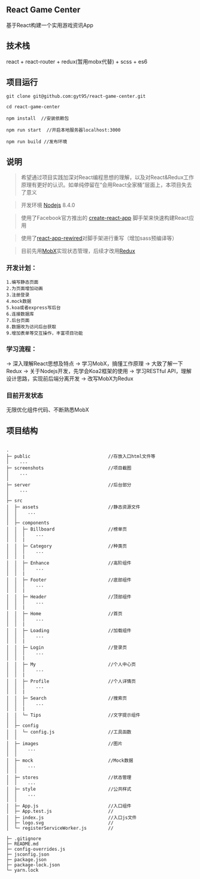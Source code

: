 ## React Game Center
基于React构建一个实用游戏资讯App

## 技术栈
react + react-router + redux(暂用mobx代替) + scss + es6

## 项目运行
```
git clone git@github.com:gyt95/react-game-center.git

cd react-game-center

npm install  //安装依赖包

npm run start  //开启本地服务器localhost:3000

npm run build //发布环境
```

## 说明
> 希望通过项目实践加深对React编程思想的理解，以及对React&Redux工作原理有更好的认识。如单纯停留在“会用React全家桶”层面上，本项目失去了意义

> 开发环境 [Nodejs](https://nodejs.org/zh-cn/) 8.4.0

> 使用了Facebook官方推出的 [create-react-app](https://github.com/facebookincubator/create-react-app) 脚手架来快速构建React应用

> 使用了[react-app-rewired](https://github.com/timarney/react-app-rewired)对脚手架进行重写（增加sass预编译等）

> 目前先用[MobX](https://github.com/mobxjs/mobx)实现状态管理，后续才改用[Redux](https://github.com/reactjs/redux)

### 开发计划：
```
1.编写静态页面  
2.为页面增加动画  
3.注册登录  
4.mock数据  
5.koa或者express写后台  
6.连接数据库  
7.后台页面  
8.数据改为访问后台获取
9.增加表单等交互操作，丰富项目功能
```

### 学习流程：

-> 深入理解React思想及特点
-> 学习MobX，搞懂工作原理
-> 大致了解一下Redux
-> 关于Nodejs开发，先学会Koa2框架的使用
-> 学习RESTful API，理解设计思路，实现前后端分离开发
-> 改写MobX为Redux

### 目前开发状态

无限优化组件代码、不断熟悉MobX

## 项目结构

```

.
├─ public                             //存放入口html文件等
│    ...
├─ screenshots                        //项目截图
│    ...
│
├─ server                             //后台部分
│    ...
│
├─ src
│  ├─ assets                          //静态资源文件
│  │    ...
│  │
│  ├─ components
│  │  ├─ Billboard                    //榜单页
│  │  │    ...
│  │  |
│  │  ├─ Category                     //种类页
│  │  │    ...
│  │  |
│  │  ├─ Enhance                      //高阶组件
│  │  │    ...
│  │  |
│  │  ├─ Footer                       //底部组件
│  │  │    ...
│  │  |
│  │  ├─ Header                       //顶部组件
│  │  │    ...
│  │  |
│  │  ├─ Home                         //首页
│  │  │    ...
│  │  |
│  │  ├─ Loading                      //加载组件
│  │  │    ...
│  │  |
│  │  ├─ Login                        //登录页
│  │  │    ...
│  │  |
│  │  ├─ My                           //个人中心页
│  │  │    ...
│  │  |
│  │  ├─ Profile                      //个人详情页
│  │  │    ...
│  │  |
│  │  ├─ Search                       //搜索页
│  │  │    ...
│  │  |
│  │  └─ Tips                         //文字提示组件
│  │
│  ├─ config
│  │  └─ config.js                    //工具函数
│  │
│  ├─ images                          //图片
│  │    ...
│  │
│  ├─ mock                            //Mock数据
│  │    ...
│  │
│  ├─ stores                          //状态管理
│  │    ...
│  ├─ style                           //公共样式
│  │    ...
│  │
│  ├─ App.js                          //入口组件
│  ├─ App.test.js                     //
│  ├─ index.js                        //入口js文件
│  ├─ logo.svg                        //
│  └─ registerServiceWorker.js        //

├─ .gitignore
├─ README.md
├─ config-overrides.js
├─ jsconfig.json
├─ package.json
├─ package-lock.json
└─ yarn.lock


```